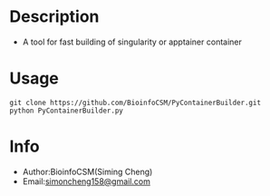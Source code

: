 # Description
* A tool for fast building of singularity or apptainer container
# Usage
```shell
git clone https://github.com/BioinfoCSM/PyContainerBuilder.git
python PyContainerBuilder.py
```
# Info
* Author:BioinfoCSM(Siming Cheng)
* Email:simoncheng158@gmail.com
